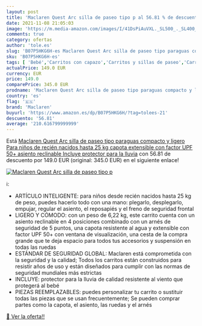 ```yaml
---
layout: post
title: 'Maclaren Quest Arc silla de paseo tipo p al 56.81 % de descuento'
date: 2021-11-08 21:05:03
image: 'https://m.media-amazon.com/images/I/41DsPiAuVXL._SL500_._SL400_.jpg'
comments: true
category: ofertas
author: 'tole.es'
slug: 'B07P5HKG6H-es Maclaren Quest Arc silla de paseo tipo paraguas compacto y...'
sku: 'B07P5HKG6H-es'
tags: [ 'Bebé','Carritos con capazo','Carritos y sillas de paseo','Carritos, sillas de paseo y accesorios','maclaren','nacido','recién', ]
actualPrice: 149.0 EUR
currency: EUR
price: 149.0
comparePrice: 345.0 EUR
prodname: 'Maclaren Quest Arc silla de paseo tipo paraguas compacto y ligero  Para niños de recién nacidos hasta 25 kg  capota extensible con factor UPF 50+  asiento reclinable  Incluye protector para la lluvia'
country: 'es'
flag: '🇪🇸'
brand: 'Maclaren'
buyurl: 'https://www.amazon.es/dp/B07P5HKG6H/?tag=tolees-21'
descuento: '56.81'
average: '210.616799999999'
---
```


Está [Maclaren Quest Arc silla de paseo tipo paraguas compacto y ligero  Para niños de recién nacidos hasta 25 kg  capota extensible con factor UPF 50+  asiento reclinable  Incluye protector para la lluvia](https://www.amazon.es/dp/B07P5HKG6H/?tag=tolees-21) con 56.81 de descuento por 149.0 EUR (original: 345.0 EUR) en el siguiente enlace!

[![Maclaren Quest Arc silla de paseo tipo p](https://m.media-amazon.com/images/I/41DsPiAuVXL._SL500_._SL400_.jpg)](https://www.amazon.es/dp/B07P5HKG6H/?tag=tolees-21)

ℹ️:

- ARTÍCULO INTELIGENTE: para niños desde recién nacidos hasta 25 kg de peso, puedes hacerlo todo con una mano: plegarlo, desplegarlo, empujar, regular el asiento, el reposapiés y el freno de seguridad frontal
- LIGERO Y CÓMODO: con un peso de 6,22 kg, este carrito cuenta con un asiento reclinable en 4 posiciones combinado con un arnés de seguridad de 5 puntos, una capota resistente al agua y extensible con factor UPF 50+ con ventana de visualización, una cesta de la compra grande que te deja espacio para todos tus accesorios y suspensión en todas las ruedas
- ESTÁNDAR DE SEGURIDAD GLOBAL: Maclaren está comprometida con la seguridad y la calidad; Todos los carritos están construidos para resistir años de uso y están diseñados para cumplir con las normas de seguridad mundiales más estrictas
- INCLUYE: protector para la lluvia de calidad resistente al viento que protegerá al bebé
- PIEZAS REEMPLAZABLES: puedes personalizar tu carrito o sustituir todas las piezas que se usan frecuentemente; Se pueden comprar partes como la capota, el asiento, las ruedas y el arnés

[🛒 Ver la oferta!!](https://www.amazon.es/dp/B07P5HKG6H/?tag=tolees-21)
